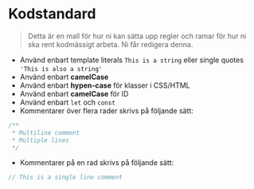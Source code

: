 # Kodstandard
> Detta är en mall för hur ni kan sätta upp regler och ramar för hur ni ska rent kodmässigt arbeta. Ni får redigera denna.

* Använd enbart template literals ``This is a string`` eller single quotes `'This is also a string'`
* Använd enbart **camelCase**
* Använd enbart **hypen-case** för klasser i CSS/HTML
* Använd enbart **camelCase** för ID
* Använd enbart `let` och `const`
* Kommentarer över flera rader skrivs på följande sätt:
```js
/** 
 * Multiline comment
 * Multiple lines
 */
```
* Kommentarer på en rad skrivs på följande sätt:
```js
// This is a single line comment
```
